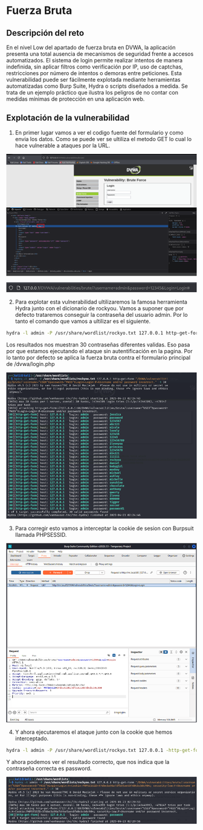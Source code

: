 # Fuerza Bruta

## Descripción del reto

En el nivel Low del apartado de fuerza bruta en DVWA, la aplicación presenta una total ausencia de mecanismos de seguridad frente a accesos automatizados. El sistema de login permite realizar intentos de manera indefinida, sin aplicar filtros como verificación por IP, uso de captchas, restricciones por número de intentos o demoras entre peticiones. Esta vulnerabilidad puede ser fácilmente explotada mediante herramientas automatizadas como Burp Suite, Hydra o scripts diseñados a medida. Se trata de un ejemplo práctico que ilustra los peligros de no contar con medidas mínimas de protección en una aplicación web.

## Explotación de la vulnerabilidad

1. En primer lugar vamos a ver el codigo fuente del formulario y como envia los datos. Como se puede ver se ultiliza el metodo GET lo cual lo hace vulnerable a ataques por la URL.

![brute force](/img/FuerzaBruta/Captura1.png)

![brute force](/img/FuerzaBruta/Captura2.png)

2. Para explotar esta vulnerabilidad ultilizaremos la famosa herramienta Hydra junto con el dicionario de rockyou. Vamos a suponer que por defecto trataremos conseguir la contraseña del usuario admin. Por lo tanto el comando que vamos a ultilizar es el siguiente.

```bash
hydra -l admin -P /usr/share/wordlist/rockyo.txt 127.0.0.1 http-get-form "/DVWA/vulnerabilities/brute/:username=^USER^&password=^PASS^&Login=Login :F=Username and/or password incorrect." -t 30 
```

Los resultados nos muestran 30 contraseñas diferentes validas. Eso pasa por que estamos ejecutando el ataque sin autentificación en la pagina. Por lo tanto por defecto se aplica la fuerza bruta contra el formulario principal de /dvwa/login.php

![brute force](/img/FuerzaBruta/Captura3.png)

3. Para corregir esto vamos a interceptar la cookie de sesion con Burpsuit llamada PHPSESSID.

![brute force](/img/FuerzaBruta/Captura4.png)

4. Y ahora ejecutaremos el ataque junto con la cookie que hemos interceptado.

```bash
hydra -l admin -P /usr/share/wordlist/rockyo.txt 127.0.0.1 -http-get-form "/vulnerabilities/brute/:username=^USER^&password=^PASS^&Login=Login:H=Cookie:PHPSESSID=97dbe3a98a7dfbe5ae407d0cbcb8c904; security=low:F=Username and/or password incorrect." -t 30
```

Y ahora podemos ver el resultado correcto, que nos indica que la contraseña correcta es password.

![brute force](/img/FuerzaBruta/Captura5.png)